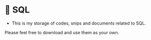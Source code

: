 # :ledger: SQL #

* This is my storage of codes, snips and documents related to SQL.

Please feel free to download and use them as your own.